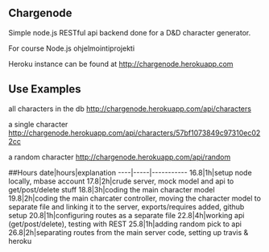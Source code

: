 ## Chargenode

Simple node.js RESTful api backend done for a D&D character generator.

For course Node.js ohjelmointiprojekti

Heroku instance can be found at http://chargenode.herokuapp.com

## Use Examples

all characters in the db http://chargenode.herokuapp.com/api/characters

a single character http://chargenode.herokuapp.com/api/characters/57bf1073849c97310ec022cc

a random character http://chargenode.herokuapp.com/api/random

##Hours
date|hours|explanation
----|-----|-----------
16.8|1h|setup node locally, mbase account
17.8|2h|crude server, mock model and api to get/post/delete stuff
18.8|3h|coding the main character model 
19.8|2h|coding the main charcater controller, moving the character model to separate file and linking it to the server, exports/requires added, github setup
20.8|1h|configuring routes as a separate file
22.8|4h|working api (get/post/delete), testing with REST
25.8|1h|adding random pick to api
26.8|2h|separating routes from the main server code, setting up travis & heroku

